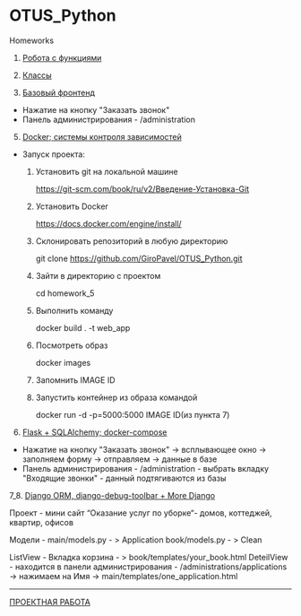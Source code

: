 # OTUS_Python
Homeworks

1. [Робота с функциями](https://github.com/GiroPavel/OTUS_Python/blob/master/homework_1/task.py "Робота с функциями")

2. [Классы](https://github.com/GiroPavel/OTUS_Python/tree/master/homework_2 "Классы")

4. [Базовый фронтенд](https://github.com/GiroPavel/OTUS_Python/tree/master/homework_4 "Базовый фронтенд")
- Нажатие на кнопку "Заказать звонок"
- Панель администрирования - /administration 

5. [Docker; системы контроля зависимостей](https://github.com/GiroPavel/OTUS_Python/tree/master/homework_5 "Docker; системы контроля зависимостей")
- Запуск проекта:
  1. Установить git на локальной машине
  
     https://git-scm.com/book/ru/v2/Введение-Установка-Git
     
  2. Установить Docker
  
     https://docs.docker.com/engine/install/
     
  3. Склонировать репозиторий в любую директорию
  
     git clone https://github.com/GiroPavel/OTUS_Python.git
     
  4. Зайти в директорию с проектом 
  
     cd homework_5
     
  5. Выполнить команду
  
     docker build . -t web_app
     
  6. Посмотреть образ
  
      docker images
      
  7. Запомнить IMAGE ID 
  
  8. Запустить контейнер из образа командой
  
     docker run -d -p=5000:5000 IMAGE ID(из пункта 7)

6. [Flask + SQLAlchemy; docker-compose](https://github.com/GiroPavel/OTUS_Python/tree/master/homework_6 "Flask + SQLAlchemy; docker-compose")
- Нажатие на кнопку "Заказать звонок" -> всплывающее окно -> заполняем форму -> отправляем -> данные в базe
- Панель администрирования - /administration - выбрать вкладку "Входящие звонки" - данный подтягиваются из базы

7_8. [Django ORM, django-debug-toolbar + More Django](https://github.com/GiroPavel/OTUS_Python/tree/master/homework_7_8_django/clean_up "Django ORM, django-debug-toolbar + More Django")

Проект - мини сайт “Оказание услуг по уборке“- домов, коттеджей, квартир, офисов

Модели - main/models.py - > Application
         book/models.py - > Clean
         
ListView - Вкладка корзина - > book/templates/your_book.html
DeteilView - находится в панели администрирования - /administrations/applications -> нажимаем на Имя -> main/templates/one_application.html
      
      
__________________

[ПРОЕКТНАЯ РАБОТА](https://github.com/GiroPavel/OTUS_Python/tree/master/Project "ПРОЕКТНАЯ РАБОТА")
